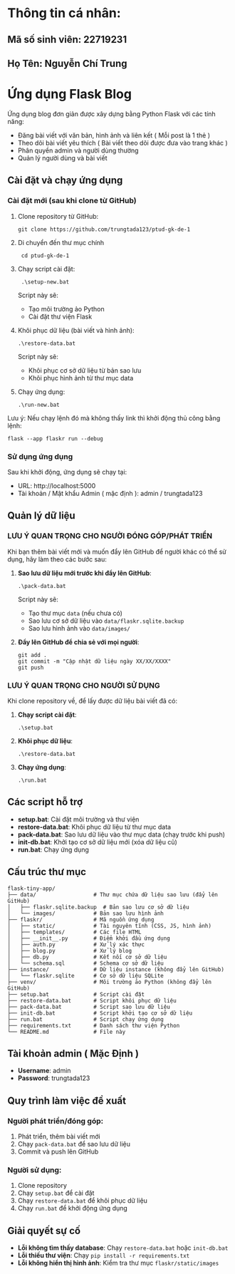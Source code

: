 # Thông tin cá nhân:
## Mã số sinh viên: 22719231
## Họ Tên: Nguyễn Chí Trung

# Ứng dụng Flask Blog

Ứng dụng blog đơn giản được xây dựng bằng Python Flask với các tính năng:
- Đăng bài viết với văn bản, hình ảnh và liên kết ( Mỗi post là 1 thẻ )
- Theo dõi bài viết yêu thích ( Bài viết theo dõi được đưa vào trang khác )
- Phân quyền admin và người dùng thường
- Quản lý người dùng và bài viết

## Cài đặt và chạy ứng dụng

### Cài đặt mới (sau khi clone từ GitHub)

1. Clone repository từ GitHub:
   ```
   git clone https://github.com/trungtada123/ptud-gk-de-1
   ```
2. Di chuyển đến thư mục chính
   ```
    cd ptud-gk-de-1
   ```
3. Chạy script cài đặt:
   ```
    .\setup-new.bat
   ```
   Script này sẽ:
   - Tạo môi trường ảo Python
   - Cài đặt thư viện Flask

4. Khôi phục dữ liệu (bài viết và hình ảnh):
     ``` 
   .\restore-data.bat
      ```
   Script này sẽ:
   - Khôi phục cơ sở dữ liệu từ bản sao lưu
   - Khôi phục hình ảnh từ thư mục data

5. Chạy ứng dụng:
   ```
   .\run-new.bat
   ```

Lưu ý: Nếu chạy lệnh đó mà không thấy link thì khởi động thủ công bằng lệnh:
```
flask --app flaskr run --debug
```
### Sử dụng ứng dụng

Sau khi khởi động, ứng dụng sẽ chạy tại:
- URL: http://localhost:5000
- Tài khoản / Mật khẩu Admin ( mặc định ): admin / trungtada123

## Quản lý dữ liệu

### LƯU Ý QUAN TRỌNG CHO NGƯỜI ĐÓNG GÓP/PHÁT TRIỂN

Khi bạn thêm bài viết mới và muốn đẩy lên GitHub để người khác có thể sử dụng, hãy làm theo các bước sau:

1. **Sao lưu dữ liệu mới trước khi đẩy lên GitHub**:
   ```
   .\pack-data.bat
   ```
   Script này sẽ:
   - Tạo thư mục `data` (nếu chưa có)
   - Sao lưu cơ sở dữ liệu vào `data/flaskr.sqlite.backup`
   - Sao lưu hình ảnh vào `data/images/`

2. **Đẩy lên GitHub để chia sẻ với mọi người**:
   ```
   git add .
   git commit -m "Cập nhật dữ liệu ngày XX/XX/XXXX"
   git push
   ```

### LƯU Ý QUAN TRỌNG CHO NGƯỜI SỬ DỤNG

Khi clone repository về, để lấy được dữ liệu bài viết đã có:

1. **Chạy script cài đặt**:
   ```
   .\setup.bat
   ```

2. **Khôi phục dữ liệu**:
   ```
   .\restore-data.bat
   ```
   
3. **Chạy ứng dụng**:
   ```
   .\run.bat
   ```

## Các script hỗ trợ

- **setup.bat**: Cài đặt môi trường và thư viện
- **restore-data.bat**: Khôi phục dữ liệu từ thư mục data
- **pack-data.bat**: Sao lưu dữ liệu vào thư mục data (chạy trước khi push)
- **init-db.bat**: Khởi tạo cơ sở dữ liệu mới (xóa dữ liệu cũ)
- **run.bat**: Chạy ứng dụng

## Cấu trúc thư mục

```
flask-tiny-app/
├── data/                  # Thư mục chứa dữ liệu sao lưu (đẩy lên GitHub)
│   ├── flaskr.sqlite.backup  # Bản sao lưu cơ sở dữ liệu
│   └── images/            # Bản sao lưu hình ảnh
├── flaskr/                # Mã nguồn ứng dụng
│   ├── static/            # Tài nguyên tĩnh (CSS, JS, hình ảnh)
│   ├── templates/         # Các file HTML
│   ├── __init__.py        # Điểm khởi đầu ứng dụng
│   ├── auth.py            # Xử lý xác thực
│   ├── blog.py            # Xử lý blog
│   ├── db.py              # Kết nối cơ sở dữ liệu
│   └── schema.sql         # Schema cơ sở dữ liệu
├── instance/              # Dữ liệu instance (không đẩy lên GitHub)
│   └── flaskr.sqlite      # Cơ sở dữ liệu SQLite
├── venv/                  # Môi trường ảo Python (không đẩy lên GitHub)
├── setup.bat              # Script cài đặt
├── restore-data.bat       # Script khôi phục dữ liệu
├── pack-data.bat          # Script sao lưu dữ liệu
├── init-db.bat            # Script khởi tạo cơ sở dữ liệu
├── run.bat                # Script chạy ứng dụng
├── requirements.txt       # Danh sách thư viện Python
└── README.md              # File này
```

## Tài khoản admin ( Mặc Định )

- **Username**: admin
- **Password**: trungtada123

## Quy trình làm việc đề xuất

### Người phát triển/đóng góp:

1. Phát triển, thêm bài viết mới
2. Chạy `pack-data.bat` để sao lưu dữ liệu
3. Commit và push lên GitHub

### Người sử dụng:

1. Clone repository
2. Chạy `setup.bat` để cài đặt
3. Chạy `restore-data.bat` để khôi phục dữ liệu
4. Chạy `run.bat` để khởi động ứng dụng

## Giải quyết sự cố

- **Lỗi không tìm thấy database**: Chạy `restore-data.bat` hoặc `init-db.bat`
- **Lỗi thiếu thư viện**: Chạy `pip install -r requirements.txt`
- **Lỗi không hiển thị hình ảnh**: Kiểm tra thư mục `flaskr/static/images`
